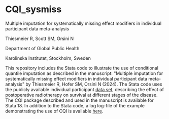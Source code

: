 # CQI_sysmiss
Multiple imputation for systematically missing effect modifiers in individual participant data meta-analysis

Thiesmeier R, Scott SM, Orsini N

Department of Global Public Health

Karolinska Institutet, Stockholm, Sweden

This repository includes the Stata code to illustrate the use of conditional quantile imputation as described in the manuscript: "Multiple imputation for systematically missing effect modifiers in individual participant data meta-analysis" by Thiesmeier R, Hofer SM, Orsini N (2024). The Stata code uses the publicly available individual participant [data set](http://fmwww.bc.edu/repec/bocode/i/ipdmetan_example.dta), describing the effect of postoperative radiotherapy on survival at different stages of the disease. The CQI package described and used in the manuscript is available for Stata 18. In addition to the Stata code, a log log-file of the example demonstrating the use of CQI is available [here](https://robertthiesmeier.github.io/cqi_sys_miss.io/applied_example_cqi.html).
